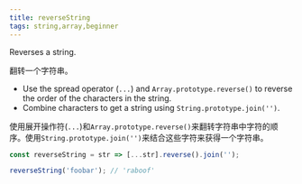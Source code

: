 ```yaml
---
title: reverseString
tags: string,array,beginner
---
```


Reverses a string.

翻转一个字符串。

- Use the spread operator (`...`) and `Array.prototype.reverse()` to reverse the order of the characters in the string.
- Combine characters to get a string using `String.prototype.join('')`.

使用展开操作符(`...`)和`Array.prototype.reverse()`来翻转字符串中字符的顺序。使用`String.prototype.join('')`来结合这些字符来获得一个字符串。

```js
const reverseString = str => [...str].reverse().join('');
```

```js
reverseString('foobar'); // 'raboof'
```
